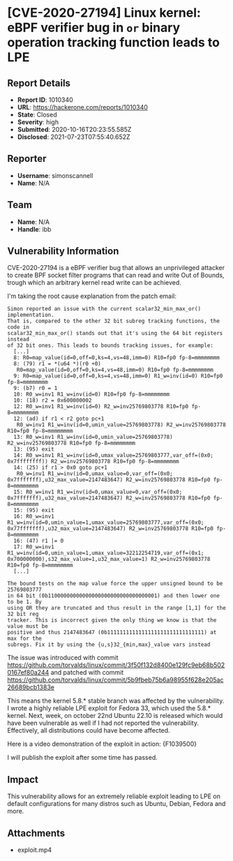 # [CVE-2020-27194] Linux kernel: eBPF verifier bug in `or` binary operation tracking function leads to LPE

## Report Details
- **Report ID**: 1010340
- **URL**: https://hackerone.com/reports/1010340
- **State**: Closed
- **Severity**: high
- **Submitted**: 2020-10-16T20:23:55.585Z
- **Disclosed**: 2021-07-23T07:55:40.652Z

## Reporter
- **Username**: simonscannell
- **Name**: N/A

## Team
- **Name**: N/A
- **Handle**: ibb

## Vulnerability Information
CVE-2020-27194 is a eBPF verifier bug that allows an unprivileged attacker to create BPF socket filter programs that can read and write Out of Bounds, trough which an arbitrary kernel read write can be achieved.

I'm taking the root cause explanation from the patch email:

```
Simon reported an issue with the current scalar32_min_max_or() implementation.
That is, compared to the other 32 bit subreg tracking functions, the code in
scalar32_min_max_or() stands out that it's using the 64 bit registers instead
of 32 bit ones. This leads to bounds tracking issues, for example:
  [...]
  8: R0=map_value(id=0,off=0,ks=4,vs=48,imm=0) R10=fp0 fp-8=mmmmmmmm
  8: (79) r1 = *(u64 *)(r0 +0)
   R0=map_value(id=0,off=0,ks=4,vs=48,imm=0) R10=fp0 fp-8=mmmmmmmm
  9: R0=map_value(id=0,off=0,ks=4,vs=48,imm=0) R1_w=inv(id=0) R10=fp0 fp-8=mmmmmmmm
  9: (b7) r0 = 1
  10: R0_w=inv1 R1_w=inv(id=0) R10=fp0 fp-8=mmmmmmmm
  10: (18) r2 = 0x600000002
  12: R0_w=inv1 R1_w=inv(id=0) R2_w=inv25769803778 R10=fp0 fp-8=mmmmmmmm
  12: (ad) if r1 < r2 goto pc+1
   R0_w=inv1 R1_w=inv(id=0,umin_value=25769803778) R2_w=inv25769803778 R10=fp0 fp-8=mmmmmmmm
  13: R0_w=inv1 R1_w=inv(id=0,umin_value=25769803778) R2_w=inv25769803778 R10=fp0 fp-8=mmmmmmmm
  13: (95) exit
  14: R0_w=inv1 R1_w=inv(id=0,umax_value=25769803777,var_off=(0x0; 0x7ffffffff)) R2_w=inv25769803778 R10=fp0 fp-8=mmmmmmmm
  14: (25) if r1 > 0x0 goto pc+1
   R0_w=inv1 R1_w=inv(id=0,umax_value=0,var_off=(0x0; 0x7fffffff),u32_max_value=2147483647) R2_w=inv25769803778 R10=fp0 fp-8=mmmmmmmm
  15: R0_w=inv1 R1_w=inv(id=0,umax_value=0,var_off=(0x0; 0x7fffffff),u32_max_value=2147483647) R2_w=inv25769803778 R10=fp0 fp-8=mmmmmmmm
  15: (95) exit
  16: R0_w=inv1 R1_w=inv(id=0,umin_value=1,umax_value=25769803777,var_off=(0x0; 0x77fffffff),u32_max_value=2147483647) R2_w=inv25769803778 R10=fp0 fp-8=mmmmmmmm
  16: (47) r1 |= 0
  17: R0_w=inv1 R1_w=inv(id=0,umin_value=1,umax_value=32212254719,var_off=(0x1; 0x700000000),s32_max_value=1,u32_max_value=1) R2_w=inv25769803778 R10=fp0 fp-8=mmmmmmmm
  [...]

The bound tests on the map value force the upper unsigned bound to be 25769803777
in 64 bit (0b11000000000000000000000000000000001) and then lower one to be 1. By
using OR they are truncated and thus result in the range [1,1] for the 32 bit reg
tracker. This is incorrect given the only thing we know is that the value must be
positive and thus 2147483647 (0b1111111111111111111111111111111) at max for the
subregs. Fix it by using the {u,s}32_{min,max}_value vars instead
```
The issue was introduced with commit https://github.com/torvalds/linux/commit/3f50f132d8400e129fc9eb68b5020167ef80a244 and patched with commit https://github.com/torvalds/linux/commit/5b9fbeb75b6a98955f628e205ac26689bcb1383e

This means the kernel 5.8.* stable branch was affected by the vulnerability. I wrote a highly reliable LPE exploit for Fedora 33, which used the 5.8.* kernel. Next, week, on october 22nd Ubuntu 22.10 is released which would have been vulnerable as well if I had not reported the vulnerability. Effectively, all distributions could have become affected.
 
Here is a video demonstration of the exploit in action:
{F1039500}

I will publish the exploit after some time has passed.

## Impact

This vulnerability allows for an extremely reliable exploit leading to LPE on default configurations for many distros such as Ubuntu, Debian, Fedora and more.

## Attachments
- exploit.mp4
